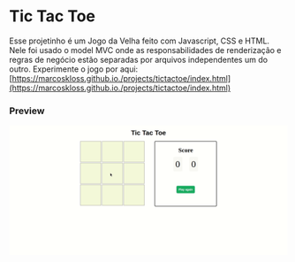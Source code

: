 # Tic Tac Toe

Esse projetinho é um Jogo da Velha feito com Javascript, CSS e HTML. Nele foi usado o model MVC onde as responsabilidades de renderização e regras de negócio estão separadas por arquivos independentes um do outro.
Experimente o jogo por aqui: 
[https://marcoskloss.github.io./projects/tictactoe/index.html](https://marcoskloss.github.io./projects/tictactoe/index.html)

### Preview
![](./tictactoe.gif)
